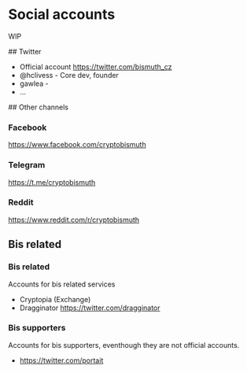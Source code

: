 # Social accounts

WIP

## Twitter

* Official account https://twitter.com/bismuth_cz
* @hclivess - Core dev, founder
* gawlea -
* ...

## Other channels

### Facebook

https://www.facebook.com/cryptobismuth

### Telegram

https://t.me/cryptobismuth

### Reddit
https://www.reddit.com/r/cryptobismuth

## Bis related

### Bis related
Accounts for bis related services

* Cryptopia (Exchange)
* Dragginator https://twitter.com/dragginator


### Bis supporters

Accounts for bis supporters, eventhough they are not official accounts.

* https://twitter.com/portait
